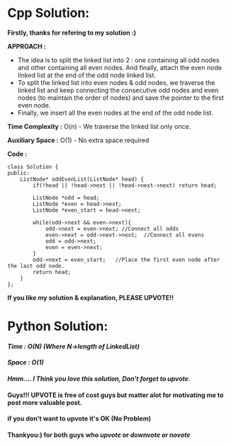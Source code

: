 # Cpp Solution:
**Firstly, thanks for refering to my solution :)**

**APPROACH :**
* The idea is to split the linked list into 2 : one containing all odd nodes and other containing all even nodes. And finally, attach the even node linked list at the end of the odd node linked list. 
* To split the linked list into even nodes & odd nodes, we traverse the linked list and keep connecting the consecutive odd nodes and even nodes (to maintain the order of nodes) and save the pointer to the first even node.
* Finally, we  insert all the even nodes at the end of the odd node list.




**Time Complexity :** O(n) - We traverse the linked list only once.

**Auxiliary Space :** O(1) - No extra space required

**Code :**
```
class Solution {
public:
    ListNode* oddEvenList(ListNode* head) {
        if(!head || !head->next || !head->next->next) return head;
        
        ListNode *odd = head;
        ListNode *even = head->next;
        ListNode *even_start = head->next;
        
        while(odd->next && even->next){
            odd->next = even->next; //Connect all odds
            even->next = odd->next->next;  //Connect all evens
            odd = odd->next;
            even = even->next;
        }
        odd->next = even_start;   //Place the first even node after the last odd node.
        return head; 
    }
};
```

**If you like my solution & explanation, PLEASE UPVOTE!!** 



# Python Solution:
#### ***Time : O(N) (Where N->length of LinkedList)***
#### ***Space : O(1)*** 






#### ***Hmm.... I Think you love this solution, Don't forget to upvote.*** 
#### Guys!!! UPVOTE is free of cost guys but matter alot for motivating me to post more valuable post.
#### if you don't want to upvote it's OK (No Problem)
#### **Thankyou:)** for both guys who ***upvote***   or ***downvote*** or ***novote***





